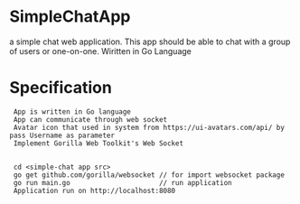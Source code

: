 # SimpleChatApp
a simple chat web application. This app should be able to chat with a group of users or one-on-one. Wiritten in Go Language

# Specification

     App is written in Go language
     App can communicate through web socket
     Avatar icon that used in system from https://ui-avatars.com/api/ by pass Username as parameter
     Implement Gorilla Web Toolkit's Web Socket 
     
     
     cd <simple-chat app src>
     go get github.com/gorilla/websocket // for import websocket package
     go run main.go                      // run application
     Application run on http://localhost:8080

